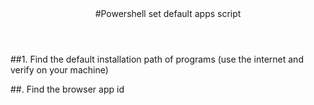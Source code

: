 <header>
  #Powershell set default apps script

</header>

##1. Find the default installation path of programs (use the internet and verify on your machine)

##. Find the browser app id
